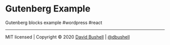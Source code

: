 # Gutenberg Example

Gutenberg blocks example #wordpress #react

* * *

MIT licensed | Copyright © 2020 [David Bushell](http://dbushell.com) | [@dbushell](http://twitter.com/dbushell)
